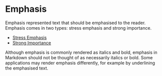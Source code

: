 # Emphasis

Emphasis represented text that should be emphasised to the reader. Emphasis comes in two types: stress emphasis and strong importance.

- [Stress Emphasis](stress-emphasis)
- [Strong Importance](strong-importance)

Although emphasis is commonly rendered as italics and bold, emphasis in Markdown should not be thought of as necessarily italics or bold. Some applications may render emphasis differently, for example by underlining the emphasised text.
